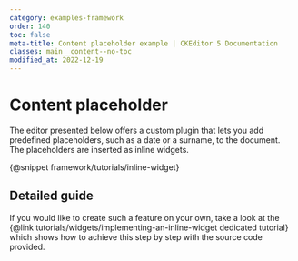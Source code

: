 ```yaml
---
category: examples-framework
order: 140
toc: false
meta-title: Content placeholder example | CKEditor 5 Documentation
classes: main__content--no-toc
modified_at: 2022-12-19
---
```


# Content placeholder

The editor presented below offers a custom plugin that lets you add predefined placeholders, such as a date or a surname, to the document. The placeholders are inserted as inline widgets.

{@snippet framework/tutorials/inline-widget}

## Detailed guide

If you would like to create such a feature on your own, take a look at the {@link tutorials/widgets/implementing-an-inline-widget dedicated tutorial} which shows how to achieve this step by step with the source code provided.
